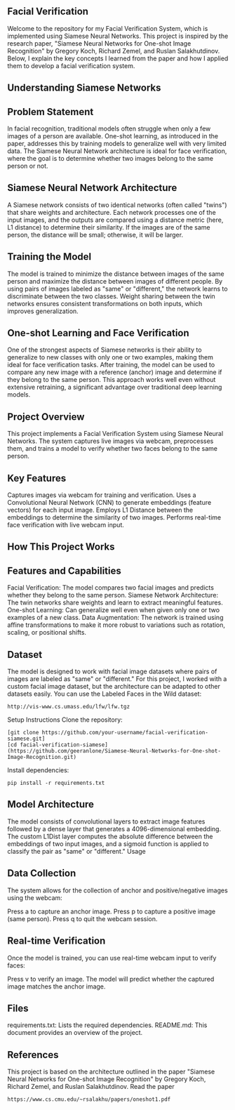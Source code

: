 ## Facial Verification
Welcome to the repository for my Facial Verification System, which is implemented using Siamese Neural Networks. This project is inspired by the research paper, "Siamese Neural Networks for One-shot Image Recognition" by Gregory Koch, Richard Zemel, and Ruslan Salakhutdinov. Below, I explain the key concepts I learned from the paper and how I applied them to develop a facial verification system.

## Understanding Siamese Networks
## Problem Statement
In facial recognition, traditional models often struggle when only a few images of a person are available. One-shot learning, as introduced in the paper, addresses this by training models to generalize well with very limited data. The Siamese Neural Network architecture is ideal for face verification, where the goal is to determine whether two images belong to the same person or not.

## Siamese Neural Network Architecture
A Siamese network consists of two identical networks (often called "twins") that share weights and architecture. Each network processes one of the input images, and the outputs are compared using a distance metric (here, L1 distance) to determine their similarity. If the images are of the same person, the distance will be small; otherwise, it will be larger.

## Training the Model
The model is trained to minimize the distance between images of the same person and maximize the distance between images of different people. By using pairs of images labeled as "same" or "different," the network learns to discriminate between the two classes. Weight sharing between the twin networks ensures consistent transformations on both inputs, which improves generalization.

## One-shot Learning and Face Verification
One of the strongest aspects of Siamese networks is their ability to generalize to new classes with only one or two examples, making them ideal for face verification tasks. After training, the model can be used to compare any new image with a reference (anchor) image and determine if they belong to the same person. This approach works well even without extensive retraining, a significant advantage over traditional deep learning models.

## Project Overview
This project implements a Facial Verification System using Siamese Neural Networks. The system captures live images via webcam, preprocesses them, and trains a model to verify whether two faces belong to the same person.

## Key Features
Captures images via webcam for training and verification.
Uses a Convolutional Neural Network (CNN) to generate embeddings (feature vectors) for each input image.
Employs L1 Distance between the embeddings to determine the similarity of two images.
Performs real-time face verification with live webcam input.
## How This Project Works
## Features and Capabilities
Facial Verification: The model compares two facial images and predicts whether they belong to the same person.
Siamese Network Architecture: The twin networks share weights and learn to extract meaningful features.
One-shot Learning: Can generalize well even when given only one or two examples of a new class.
Data Augmentation: The network is trained using affine transformations to make it more robust to variations such as rotation, scaling, or positional shifts.
## Dataset
The model is designed to work with facial image datasets where pairs of images are labeled as "same" or "different." For this project, I worked with a custom facial image dataset, but the architecture can be adapted to other datasets easily. You can use the Labeled Faces in the Wild dataset: 
```
http://vis-www.cs.umass.edu/lfw/lfw.tgz
```

Setup Instructions
Clone the repository:

```
[git clone https://github.com/your-username/facial-verification-siamese.git]
[cd facial-verification-siamese]
(https://github.com/geeranlone/Siamese-Neural-Networks-for-One-shot-Image-Recognition.git)
```
Install dependencies:

```
pip install -r requirements.txt
```




## Model Architecture
The model consists of convolutional layers to extract image features followed by a dense layer that generates a 4096-dimensional embedding.
The custom L1Dist layer computes the absolute difference between the embeddings of two input images, and a sigmoid function is applied to classify the pair as "same" or "different."
Usage
## Data Collection
The system allows for the collection of anchor and positive/negative images using the webcam:

Press a to capture an anchor image.
Press p to capture a positive image (same person).
Press q to quit the webcam session.
## Real-time Verification
Once the model is trained, you can use real-time webcam input to verify faces:

Press v to verify an image.
The model will predict whether the captured image matches the anchor image.
## Files
requirements.txt: Lists the required dependencies.
README.md: This document provides an overview of the project.
## References
This project is based on the architecture outlined in the paper "Siamese Neural Networks for One-shot Image Recognition" by Gregory Koch, Richard Zemel, and Ruslan Salakhutdinov. Read the paper
```
https://www.cs.cmu.edu/~rsalakhu/papers/oneshot1.pdf
```
